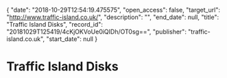 {
  "date": "2018-10-29T12:54:19.475575", 
  "open_access": false, 
  "target_url": "http://www.traffic-island.co.uk/", 
  "description": "", 
  "end_date": null, 
  "title": "Traffic Island Disks", 
  "record_id": "20181029T125419/4cKjOKVoUe0iQIDh/OT0sg==", 
  "publisher": "traffic-island.co.uk", 
  "start_date": null
}

# Traffic Island Disks

